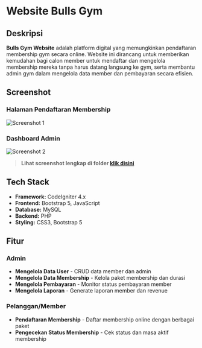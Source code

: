 # Website Bulls Gym

## Deskripsi

**Bulls Gym Website** adalah platform digital yang memungkinkan pendaftaran membership gym secara online. Website ini dirancang untuk memberikan kemudahan bagi calon member untuk mendaftar dan mengelola membership mereka tanpa harus datang langsung ke gym, serta membantu admin gym dalam mengelola data member dan pembayaran secara efisien.

## Screenshot

### Halaman Pendaftaran Membership
![Screenshot 1](https://github.com/Karungg/website-gym/blob/main/assets/img/docs/customer-8.png)

### Dashboard Admin
![Screenshot 2](https://github.com/Karungg/website-gym/blob/main/assets/img/docs/dashboard-1.png)

> **Lihat screenshot lengkap di folder <a href="https://github.com/Karungg/website-gym/blob/main/assets/img/docs">klik disini</a>**

## Tech Stack

- **Framework:** CodeIgniter 4.x
- **Frontend:** Bootstrap 5, JavaScript
- **Database:** MySQL
- **Backend:** PHP
- **Styling:** CSS3, Bootstrap 5

## Fitur

### Admin
- **Mengelola Data User** - CRUD data member dan admin
- **Mengelola Data Membership** - Kelola paket membership dan durasi
- **Mengelola Pembayaran** - Monitor status pembayaran member
- **Mengelola Laporan** - Generate laporan member dan revenue

### Pelanggan/Member
- **Pendaftaran Membership** - Daftar membership online dengan berbagai paket
- **Pengecekan Status Membership** - Cek status dan masa aktif membership